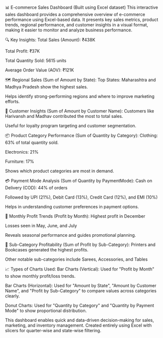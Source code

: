 📊 E-commerce Sales Dashboard (Built using Excel dataset)
This interactive sales dashboard provides a comprehensive overview of e-commerce performance using Excel-based data. It presents key sales metrics, product trends, regional performance, and customer insights in a visual format, making it easier to monitor and analyze business performance.

🔍 Key Insights:
Total Sales (Amount): ₹438K

Total Profit: ₹37K

Total Quantity Sold: 5615 units

Average Order Value (AOV): ₹121K

🗺️ Regional Sales (Sum of Amount by State):
Top States: Maharashtra and Madhya Pradesh show the highest sales.

Helps identify strong-performing regions and where to improve marketing efforts.

👤 Customer Insights (Sum of Amount by Customer Name):
Customers like Harivansh and Madhav contributed the most to total sales.

Useful for loyalty program targeting and customer segmentation.

📦 Product Category Performance (Sum of Quantity by Category):
Clothing: 63% of total quantity sold.

Electronics: 21%

Furniture: 17%

Shows which product categories are most in demand.

💳 Payment Mode Analysis (Sum of Quantity by PaymentMode):
Cash on Delivery (COD): 44% of orders

Followed by UPI (21%), Debit Card (13%), Credit Card (12%), and EMI (10%)

Helps in understanding customer preferences in payment options.

📅 Monthly Profit Trends (Profit by Month):
Highest profit in December

Losses seen in May, June, and July

Reveals seasonal performance and guides promotional planning.

🧾 Sub-Category Profitability (Sum of Profit by Sub-Category):
Printers and Bookcases generated the highest profits.

Other notable sub-categories include Sarees, Accessories, and Tables

📈 Types of Charts Used:
Bar Charts (Vertical):
Used for "Profit by Month" to show monthly profit/loss trends.

Bar Charts (Horizontal):
Used for "Amount by State", "Amount by Customer Name", and "Profit by Sub-Category" to compare values across categories clearly.

Donut Charts:
Used for "Quantity by Category" and "Quantity by Payment Mode" to show proportional distribution.

This dashboard enables quick and data-driven decision-making for sales, marketing, and inventory management. Created entirely using Excel with slicers for quarter-wise and state-wise filtering.
